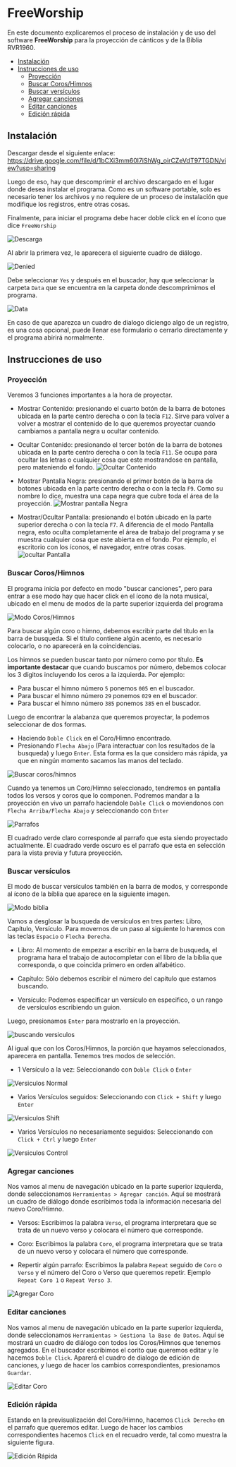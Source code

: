 # FreeWorship
En este documento explicaremos el proceso de instalación y de uso del software **FreeWorship** para la proyección de cánticos y de la Biblia RVR1960.
- [Instalación](#instalación)
- [Instrucciones de uso](#Instrucciones-de-uso)
    - [Proyección](#proyección)
    - [Buscar Coros/Himnos](#Buscar-coros/himnos)
    - [Buscar versículos](#Buscar-versículos)
    - [Agregar canciones](#Agregar-canciones)
    - [Editar canciones](#Editar-canciones)
    - [Edición rápida](#Edición-rápida)

## Instalación
Descargar desde el siguiente enlace: https://drive.google.com/file/d/1bCXi3mm60l7iShWg_oirCZeVdT97TGDN/view?usp=sharing

Luego de eso, hay que descomprimir el archivo descargado en el lugar donde desea instalar el programa. Como es un software portable, solo es necesario tener los archivos y no requiere de un proceso de instalación que modifique los registros, entre otras cosas.

Finalmente, para iniciar el programa debe hacer doble click en el ícono que dice `FreeWorship`

![Descarga](assets/launch_Step.png)

Al abrir la primera vez, le aparecera el siguiente cuadro de diálogo.

![Denied](assets/denied.png)

Debe seleccionar `Yes` y después en el buscador, hay que seleccionar la carpeta `Data` que se encuentra en la carpeta donde descomprimimos el programa.

![Data](assets/data.png)

En caso de que aparezca un cuadro de dialogo diciengo algo de un registro, es una cosa opcional, puede llenar ese formulario o cerrarlo directamente y el programa abirirá normalmente.

## Instrucciones de uso
### Proyección
Veremos 3 funciones importantes a la hora de proyectar.

- Mostrar Contenido: presionando el cuarto botón de la barra de botones ubicada en la parte centro derecha o con la tecla `F12`. Sirve para volver a volver a mostrar el contenido de lo que queremos proyectar cuando cambiamos a pantalla negra u ocultar contenido.

- Ocultar Contenido: presionando el tercer botón de la barra de botones ubicada en la parte centro derecha o con la tecla `F11`. Se ocupa para ocultar las letras o cualquier cosa que este mostrandose en pantalla, pero mateniendo el fondo.
![Ocultar Contenido](assets/ocultar_contenido.gif)

- Mostrar Pantalla Negra: presionando el primer botón de la barra de botones ubicada en la parte centro derecha o con la tecla `F9`. Como su nombre lo dice, muestra una capa negra que cubre toda el área de la proyección.
![Mostrar pantalla Negra](assets/mostrar_negro.gif)

- Mostrar/Ocultar Pantalla: presionando el botón ubicado en la parte superior derecha o con la tecla `F7`. A diferencia de el modo Pantalla negra, esto oculta completamente el área de trabajo del programa y se muestra cualquier cosa que este abierta en el fondo. Por ejemplo, el escritorio con los íconos, el navegador, entre otras cosas.
![ocultar Pantalla](assets/ocultar_pantalla.gif)

### Buscar Coros/Himnos
El programa inicia por defecto en modo "buscar canciones", pero para entrar a ese modo hay que hacer click en el ícono de la nota musical, ubicado en el menu de modos de la parte superior izquierda del programa

![Modo Coros/Himnos](assets/canciones_mode.png)

Para buscar algún coro o himno, debemos escribir parte del título en la barra de busqueda. Si el titulo contiene algún acento, es necesario colocarlo, o no aparecerá en la coincidencias.

Los himnos se pueden buscar tanto por número como por título. **Es importante destacar** que cuando buscamos por número, debemos colocar los 3 dígitos incluyendo los ceros a la izquierda. Por ejemplo:

- Para buscar el himno número `5` ponemos `005` en el buscador.
- Para buscar el himno número `29` ponemos `029` en el buscador.
- Para buscar el himno número `385` ponemos `385` en el buscador.

Luego de encontrar la alabanza que queremos proyectar, la podemos seleccionar de dos formas.

- Haciendo `Doble Click` en el Coro/Himno encontrado.
- Presionando `Flecha Abajo` (Para interactuar con los resultados de la busqueda) y luego `Enter`. Esta forma es la que considero más rápida, ya que en ningún momento sacamos las manos del teclado.

![Buscar coros/himnos](assets/canciones.gif)

Cuando ya tenemos un Coro/Himno seleccionado, tendremos en pantalla todos los versos y coros que lo componen. Podremos mandar a la proyección en vivo un parrafo haciendole `Doble Click` o moviendonos con `Flecha Arriba/Flecha Abajo` y seleccionando con `Enter`

![Parrafos](assets/canciones_preview.gif)

El cuadrado verde claro corresponde al parrafo que esta siendo proyectado actualmente.
El cuadrado verde oscuro es el parrafo que esta en selección para la vista previa y futura proyección.

### Buscar versículos

El modo de buscar versículos también en la barra de modos, y corresponde al ícono de la bíblia que aparece en la siguiente imagen.

![Modo biblia](assets/biblia_mode.png)

Vamos a desglosar la busqueda de versículos en tres partes: Libro, Capítulo, Versículo. Para movernos de un paso al siguiente lo haremos con las teclas `Espacio` o `Flecha Derecha`.

- Libro: Al momento de empezar a escribir en la barra de busqueda, el programa hara el trabajo de autocompletar con el libro de la bíblia que corresponda, o que coincida primero en orden alfabético.

- Capítulo: Sólo debemos escribir el número del capítulo que estamos buscando.

- Versículo: Podemos especificar un versículo en especifico, o un rango de versículos escribiendo un guion.

Luego, presionamos `Enter` para mostrarlo en la proyección.

![buscando versiculos](assets/versiculos.gif)

Al igual que con los Coros/Himnos, la porción que hayamos seleccionados, aparecera en pantalla. Tenemos tres modos de selección.

- 1 Versículo a la vez: Seleccionando con `Doble Click` o `Enter`

![Versiculos Normal](assets/versiculos_normal.gif)

- Varios Versículos seguidos: Seleccionando con `Click + Shift` y luego `Enter`

![Versiculos Shift](assets/versiculos_shift.gif)

- Varios Versículos no necesariamente seguidos: Seleccionando con `Click + Ctrl` y luego `Enter`

![Versiculos Control](assets/versiculos_control.gif)

### Agregar canciones

Nos vamos al menu de navegación ubicado en la parte superior izquierda, donde seleccionamos `Herramientas > Agregar canción`.
Aquí se mostrará un cuadro de diálogo donde escribimos toda la información necesaria del nuevo Coro/Himno.

- Versos: Escribimos la palabra `Verso`, el programa interpretara que se trata de un nuevo verso y colocara el número que corresponde.

- Coro: Escribimos la palabra `Coro`, el programa interpretara que se trata de un nuevo verso y colocara el número que corresponde.

- Repertir algún parrafo: Escribimos la palabra `Repeat` seguido de `Coro` o `Verso` y el número del Coro o Verso que queremos repetir. Ejemplo `Repeat Coro 1` o `Repeat Verso 3`.

![Agregar Coro](assets/agregar_coro.gif)

### Editar canciones
Nos vamos al menu de navegación ubicado en la parte superior izquierda, donde seleccionamos `Herramientas > Gestiona la Base de Datos`.
Aquí se mostrará un cuadro de diálogo con todos los Coros/Himnos que tenemos agregados. En el buscador escribimos el corito que queremos editar y le hacemos `Doble Click`. Aparerá el cuadro de dialogo de edición de canciones, y luego de hacer los cambios correspondientes, presionamos `Guardar`.

![Editar Coro](assets/edicion.gif)

### Edición rápida
Estando en la previsualización del Coro/Himno, hacemos `Click Derecho` en el parrafo que queremos editar. Luego de hacer los cambios correspondientes hacemos `Click` en el recuadro verde, tal como muestra la siguiente figura.

![Edición Rápida](assets/edicion_rapida.gif)
